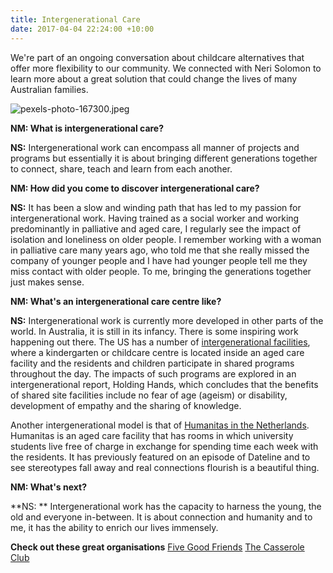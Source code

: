 ```yaml
---
title: Intergenerational Care
date: 2017-04-04 22:24:00 +10:00
---
```


We're part of an ongoing conversation about childcare alternatives that offer more flexibility to our community. We connected with Neri Solomon to learn more about a great solution that could change the lives of many Australian families.

![pexels-photo-167300.jpeg](/uploads/pexels-photo-167300.jpeg)

**NM: What is intergenerational care?**

**NS:** Intergenerational work can encompass all manner of projects and programs but essentially it is about bringing different generations together to connect, share, teach and learn from each another.

**NM: How did you come to discover intergenerational care?**

**NS:** It has been a slow and winding path that has led to my passion for intergenerational work. Having trained as a social worker and working predominantly in palliative and aged care, I regularly see the impact of isolation and loneliness on older people. I remember working with a woman in palliative care many years ago, who told me that she really missed the company of younger people and I have had younger people tell me they miss contact with older people. To me, bringing the generations together just makes sense.

**NM: What's an intergenerational care centre like?**

**NS:** Intergenerational work is currently more developed in other parts of the world. In Australia, it is still in its infancy. There is some inspiring work happening out there. The US has a number of [intergenerational facilities](https://www.youtube.com/watch?v=6K3H2VqQKcc), where a kindergarten or childcare centre is located inside an aged care facility and the residents and children participate in shared programs throughout the day. The impacts of such programs are explored in an intergenerational report, Holding Hands, which concludes that the benefits of shared site facilities include no fear of age (ageism) or disability, development of empathy and the sharing of knowledge.

Another intergenerational model is that of [Humanitas in the Netherlands](http://www.sbs.com.au/news/dateline/story/my-93-year-old-flatmate). Humanitas is an aged care facility that has rooms in which university students live free of charge in exchange for spending time each week with the residents. It has previously featured on an episode of Dateline and to see stereotypes fall away and real connections flourish is a beautiful thing.

**NM: What's next?**

\*\*NS: \*\* Intergenerational work has the capacity to harness the young, the old and everyone in-between. It is about connection and humanity and to me, it has the ability to enrich our lives immensely.

**Check out these great organisations**
[Five Good Friends](https://www.fivegoodfriends.com.au/)
[The Casserole Club](https://www.casseroleclub.com)